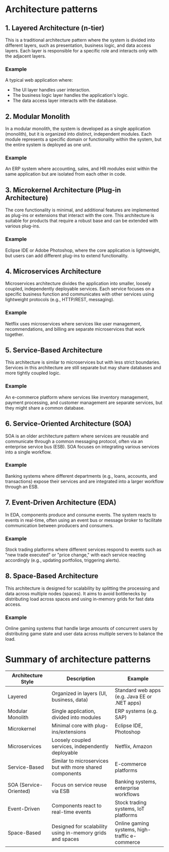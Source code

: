 # Architecture patterns

## 1. Layered Architecture (n-tier)
This is a traditional architecture pattern where the system is divided into different layers, such as presentation, business logic, and data access layers. Each layer is responsible for a specific role and interacts only with the adjacent layers.

### Example
A typical web application where:
* The UI layer handles user interaction.
* The business logic layer handles the application's logic.
* The data access layer interacts with the database.

## 2. Modular Monolith
In a modular monolith, the system is developed as a single application (monolith), but it is organized into distinct, independent modules. Each module represents a specific domain or functionality within the system, but the entire system is deployed as one unit.

### Example
An ERP system where accounting, sales, and HR modules exist within the same application but are isolated from each other in code.

## 3. Microkernel Architecture (Plug-in Architecture)
The core functionality is minimal, and additional features are implemented as plug-ins or extensions that interact with the core. This architecture is suitable for products that require a robust base and can be extended with various plug-ins.

### Example
Eclipse IDE or Adobe Photoshop, where the core application is lightweight, but users can add different plug-ins to extend functionality.

## 4. Microservices Architecture
Microservices architecture divides the application into smaller, loosely coupled, independently deployable services. Each service focuses on a specific business function and communicates with other services using lightweight protocols (e.g., HTTP/REST, messaging).

### Example
Netflix uses microservices where services like user management, recommendations, and billing are separate microservices that work together.

## 5. Service-Based Architecture
This architecture is similar to microservices but with less strict boundaries. Services in this architecture are still separate but may share databases and more tightly coupled logic.

### Example
An e-commerce platform where services like inventory management, payment processing, and customer management are separate services, but they might share a common database.

## 6. Service-Oriented Architecture (SOA)
SOA is an older architecture pattern where services are reusable and communicate through a common messaging protocol, often via an enterprise service bus (ESB). SOA focuses on integrating various services into a single workflow.

### Example
Banking systems where different departments (e.g., loans, accounts, and transactions) expose their services and are integrated into a larger workflow through an ESB.

## 7. Event-Driven Architecture (EDA)
In EDA, components produce and consume events. The system reacts to events in real-time, often using an event bus or message broker to facilitate communication between producers and consumers.

### Example
Stock trading platforms where different services respond to events such as "new trade executed" or "price change," with each service reacting accordingly (e.g., updating portfolios, triggering alerts).
## 8. Space-Based Architecture
This architecture is designed for scalability by splitting the processing and data across multiple nodes (spaces). It aims to avoid bottlenecks by distributing load across spaces and using in-memory grids for fast data access.
### Example
Online gaming systems that handle large amounts of concurrent users by distributing game state and user data across multiple servers to balance the load.

# Summary of architecture patterns

| Architecture Style     | Description                                               | Example                                        |
| ---------------------- | --------------------------------------------------------- | ---------------------------------------------- |
| Layered                | Organized in layers (UI, business, data)                  | Standard web apps (e.g. Java EE or .NET apps)  |
| Modular Monolith       | Single application, divided into modules                  | ERP systems (e.g. SAP)                         |
| Microkernel            | Minimal core with plug-ins/extensions                     | Eclipse IDE, Photoshop                         |
| Microservices          | Loosely coupled services, independently deployable        | Netflix, Amazon                                |
| Service-Based          | Similar to microservices but with more shared components  | E-commerce platforms                           |
| SOA (Service-Oriented) | Focus on service reuse via ESB                            | Banking systems, enterprise workflows          |
| Event-Driven           | Components react to real-time events                      | Stock trading systems, IoT platforms           |
| Space-Based            | Designed for scalability using in-memory grids and spaces | Online gaming systems, high-traffic e-commerce |
